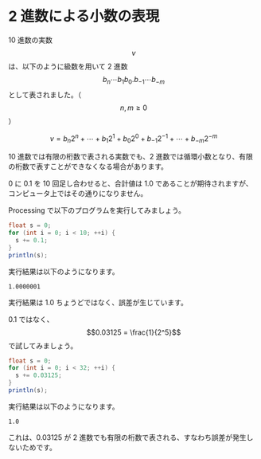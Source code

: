 # 2 進数による小数の表現

10 進数の実数 $$v$$ は、以下のように級数を用いて 2 進数 $$b_n \cdots b_1 b_0 . b_{-1} \cdots b_{-m}$$ として表されました。（$$n, m \geq 0$$）

$$
v = b_n 2^n + \cdots + b_1 2^1 + b_0 2^0 + b_{-1} 2^{-1} + \cdots + b_{-m} 2^{-m}
$$

10 進数では有限の桁数で表される実数でも、2 進数では循環小数となり、有限の桁数で表すことができなくなる場合があります。

0 に 0.1 を 10 回足し合わせると、合計値は 1.0 であることが期待されますが、コンピュータ上ではその通りになりません。

Processing で以下のプログラムを実行してみましょう。

```java
float s = 0;
for (int i = 0; i < 10; ++i) {
  s += 0.1;
}
println(s);
```

実行結果は以下のようになります。

```console
1.0000001
```

実行結果は 1.0 ちょうどではなく、誤差が生じています。

0.1 ではなく、$$0.03125 = \frac{1}{2^5}$$ で試してみましょう。

```java
float s = 0;
for (int i = 0; i < 32; ++i) {
  s += 0.03125;
}
println(s);
```

実行結果は以下のようになります。

```console
1.0
```

これは、0.03125 が 2 進数でも有限の桁数で表される、すなわち誤差が発生しないためです。

